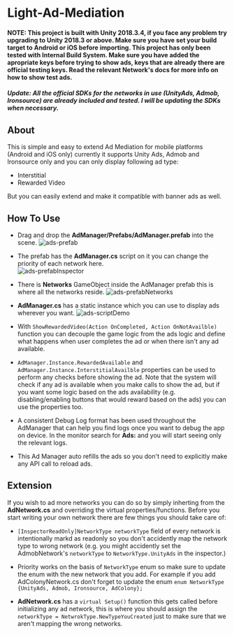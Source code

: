 # Light-Ad-Mediation

#### NOTE: This project is built with Unity 2018.3.4, if you face any problem try upgrading to Unity 2018.3 or above. Make sure you have set your build target to Android or iOS before importing. This project has only been tested with Internal Build System. Make sure you have added the apropriate keys before trying to show ads, keys that are already there are official testing keys. Read the relevant Network's docs for more info on how to show test ads. 

##### Update: All the official SDKs for the networks in use (UnityAds, Admob, Ironsource) are already included and tested. I will be updating the SDKs when necessary. 

## About
This is simple and easy to extend Ad Mediation for mobile platforms (Android and iOS only) currently it supports Unity Ads, Admob and Ironsource only and you can only display following ad type:

- Interstitial 
- Rewarded Video

But you can easily extend and make it compatible with banner ads as well.

## How To Use
- Drag and drop the **AdManager/Prefabs/AdManager.prefab** into the scene.  ![ads-prefab](https://user-images.githubusercontent.com/12896256/54632789-aed61800-4aa0-11e9-922e-290e530c9f6c.PNG)

- The prefab has the **AdManager.cs** script on it you can change the priority of each network here.   
![ads-prefabInspector](https://user-images.githubusercontent.com/12896256/54632915-e775f180-4aa0-11e9-8211-31f0660be84b.PNG)

- There is **Networks** GameObject inside the AdManager prefab this is where all the networks reside.  ![ads-prefabNetworks](https://user-images.githubusercontent.com/12896256/54632807-b4cbf900-4aa0-11e9-95db-02fb401c59a3.PNG)

- **AdManager.cs** has a static instance which you can use to display ads wherever you want.  ![ads-scriptDemo](https://user-images.githubusercontent.com/12896256/54633502-1d67a580-4aa2-11e9-962b-f0b58b5edd5b.PNG)

- With `ShowRewardedVideo(Action OnCompleted, Action OnNotAvailble)` function you can decouple the game logic from the ads logic and define what happens when user completes the ad or when there isn't any ad available.

- `AdManager.Instance.RewardedAvailable` and `AdManager.Instance.InterstitialAvailble` properties can be used to perform any checks before showing the ad. Note that the system will check if any ad is available when you make calls to show the ad, but if you want some logic based on the ads availability (e.g. disabling/enabling buttons that would reward based on the ads) you can use the properties too.

- A consistent Debug Log format has been used throughout the AdManager that can help you find logs once you want to debug the app on device. In the monitor search for **Ads:** and  you will start seeing only the relevant logs.

- This Ad Manager auto refills the ads so you don't need to explicitly make any API call to reload ads.

## Extension
If you wish to ad more networks you can do so by simply inherting from the **AdNetwork.cs** and overriding the virtual properties/functions. Before you start writing your own network there are few things you should take care of:

- `[InspectorReadOnly]NetworkType networkType` field of every network is intentionally markd as readonly so you don't accidently map the network type to wrong network (e.g. you might accidently set the AdmobNetwork's `networkType` to `NetworkType.UnityAds` in the inspector.)

- Priority works on the basis of `NetworkType` enum so make sure to update the enum with the new network that you add. For example if you add AdColonyNetwork.cs don't forget to update the enum `enum NetworkType {UnityAds, Admob, Ironsource, AdColony};`

- **AdNetwork.cs** has a `virtual Setup()` function this gets called before initializing any ad network, this is where you should assign the `networkType = NetwrokType.NewTypeYouCreated` just to make sure that we aren't mapping the wrong networks.
